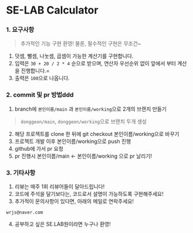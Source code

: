 # SE-LAB Calculator

### 1. 요구사항
> 추가적인 기능 구현 환영! 물론, 필수적인 구현은 무조건~
1. 덧셈, 뺄셈, 나눗셈, 곱셈이 가능한 계산기를 구현합니다.
2. 입력은 `30 + 20 / 2 * 4` 순으로 받으며, 연산자 우선순위 없이 앞에서 부터 계산을 진행합니다.=
3. 출력은 `100`으로 나옵니다.

### 2. commit 및 pr 방법ddd
1. branch에 `본인이름/main` 과 `본인이름/working`으로 2개의 브랜치 만들기 
> `donggeon/main`, `donggeon/working`으로 브랜치 두개 생성
2. 해당 프로젝트를 clone 한 뒤에 git checkout 본인이름/working으로 바꾸기
3. 프로젝트 개발 이후 본인이름/working으로 push 진행
4. github에 가서 pr 요청 
5. pr 진행시 본인이름/main <- 본인이름/working 으로 pr 날리기!

### 3. 기타사항
1. 리뷰는 매주 1회 리뷰어들이 달아드립니다!
2. 코드에 주석을 달기보다는, 코드로서 설명이 가능하도록 구현해주세요!
3. 추가적이 문의사항이 있다면, 아래의 메일로 연락주세요!
```
wrjs@naver.com
```
4. 공부하고 싶은 SE.LAB원이라면 누구나 환영!